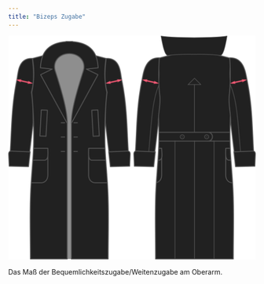 ```yaml
---
title: "Bizeps Zugabe"
---
```


![Bizeps Zugabe](./bicepsease.svg)

Das Maß der Bequemlichkeitszugabe/Weitenzugabe am Oberarm.




